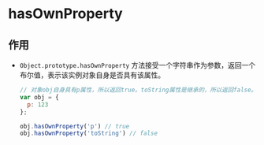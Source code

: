 # hasOwnProperty

## 作用

  - `Object.prototype.hasOwnProperty` 方法接受一个字符串作为参数，返回一个布尔值，表示该实例对象自身是否具有该属性。

    ```javascript
    // 对象obj自身具有p属性，所以返回true。toString属性是继承的，所以返回false。
    var obj = {
      p: 123
    };

    obj.hasOwnProperty('p') // true
    obj.hasOwnProperty('toString') // false
    ```
